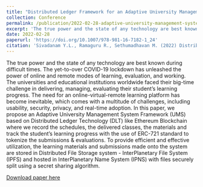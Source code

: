 ```yaml
---
title: "Distributed Ledger Framework for an Adaptive University Management System"
collection: Conference
permalink: /publication/2022-02-28-adaptive-university-management-system
excerpt: 'The true power and the state of any technology are best known during difficult times. The yet-to-over COVID-19 lockdown has unleashed the power of online and remote modes of learning, evaluation, and working. The universities and educational institutions worldwide faced their big-time challenge in delivering, managing, evaluating their student’s learning progress. The need for an online-virtual-remote learning platform has become inevitable, which comes with a multitude of challenges, including usability, security, privacy, and real-time adoption.'
date: 2022-02-28
paperurl: 'https://doi.org/10.1007/978-981-16-7182-1_24'
citation: 'Sivadanam Y.L., Ramaguru R., Sethumadhavan M. (2022) Distributed Ledger Framework for an Adaptive University Management System. In: Chaki N., Devarakonda N., Cortesi A., Seetha H. (eds) Proceedings of International Conference on Computational Intelligence and Data Engineering. Lecture Notes on Data Engineering and Communications Technologies, vol 99. pp. 295-306. Springer, Singapore.'
---
```


The true power and the state of any technology are best known during difficult times. The yet-to-over COVID-19 lockdown has unleashed the power of online and remote modes of learning, evaluation, and working. The universities and educational institutions worldwide faced their big-time challenge in delivering, managing, evaluating their student’s learning progress. The need for an online-virtual-remote learning platform has become inevitable, which comes with a multitude of challenges, including usability, security, privacy, and real-time adoption. In this paper, we propose an Adaptive University Management System Framework (UMS) based on Distributed Ledger Technology (DLT) like Ethereum Blockchain where we record the schedules, the delivered classes, the materials and track the student’s learning progress with the use of ERC-721 standard to tokenize the submissions & evaluations. To provide efficient and effective utilization, the learning materials and submissions made onto the system are stored in Distributed File Storage system - InterPlanetary File System (IPFS) and hosted in InterPlanetary Name System (IPNS) with files securely split using a secret sharing algorithm.

[Download paper here](https://doi.org/10.1007/978-981-16-7182-1_24)

